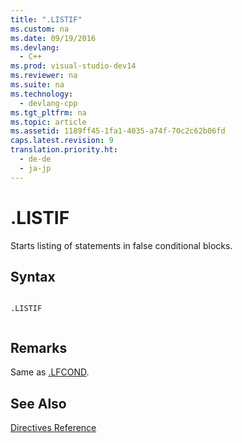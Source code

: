 ```yaml
---
title: ".LISTIF"
ms.custom: na
ms.date: 09/19/2016
ms.devlang: 
  - C++
ms.prod: visual-studio-dev14
ms.reviewer: na
ms.suite: na
ms.technology: 
  - devlang-cpp
ms.tgt_pltfrm: na
ms.topic: article
ms.assetid: 1189ff45-1fa1-4035-a74f-70c2c62b06fd
caps.latest.revision: 9
translation.priority.ht: 
  - de-de
  - ja-jp
---
```

# .LISTIF
Starts listing of statements in false conditional blocks.  
  
## Syntax  
  
```  
  
.LISTIF  
  
```  
  
## Remarks  
 Same as [.LFCOND](../vs140/.LFCOND.md).  
  
## See Also  
 [Directives Reference](../vs140/Directives-Reference.md)